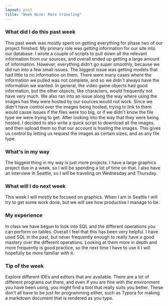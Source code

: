 ```yaml
---
layout: post
title: "Week Nine: More traveling"
---
```


### What did I do this past week
This past week was mostly spent on getting everything for phase two of our project finished. My primary role was getting information for our site into our database. I wrote a couple of scripts to pull down all the relevant information from our sources, and overall ended up getting a large amount of information. However, everything didn't go super smoothly, because we did run into a few small issues. The biggest issue was getting models that had little to no information on them. There were many cases where the information we pulled was not complete, and so we didn't always have the information we wanted. In general, the video game objects had good information, but the other objects, like characters, would frequently not have very much. We also ran into an issue along the way where using the images has they were hosted by our sources would not work. Since we didn't have control over the images being hosted, trying to link to them would cause issues if the files were too big, or if we didn't know the file type we were trying to get. After looking into the way that they were being hosted, I decided to also write a quick script to download all the images, and then upload them so that our account is hosting the images. This gives us control by letting us request the images as certain sizes, and as any file type.

### What's in my way
The biggest thing in my way is just more projects. I have a large graphics project due in a week, so I will be spending a lot of time on that. I also have an interview in Seattle, so I will be traveling on Wednesday and Thursday.

### What will I do next week
This week I will mostly be focused on graphics. When I am in Seattle I will try to get some work done, but we will see how productive I manage to be.

### My experience
In class we have begun to look into SQL and the different operations you can perform on tables. Overall I feel that this has been very helpful. I have used SQL in the past, but never frequently enough to really have a good mastery over the different operations. Looking at them more in depth and more frequently is good practice, so the next time I have to use it I will hopefully be more familiar with it.

### Tip of the week
Explore different IDEs and editors that are available. There are a lot of different programs out there, and even if you are fine with the environment you have been using, you might find a tool that really suits you better. These don't all have to be just for programming either, such as Typora for making a markdown document that is rendered as you type.